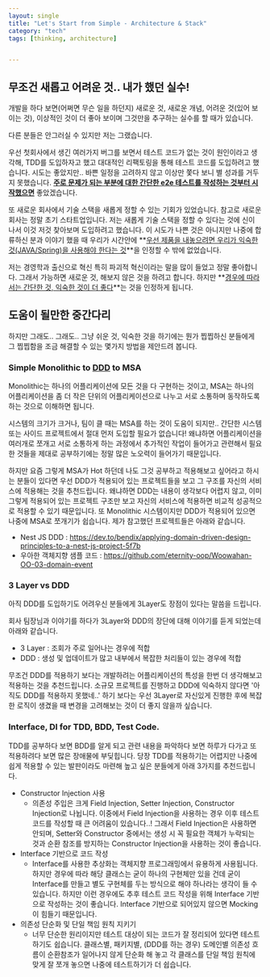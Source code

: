 ```yaml
---
layout: single
title: "Let's Start from Simple - Architecture & Stack"
category: "tech"
tags: [thinking, architecture]


---
```


## 무조건 새롭고 어려운 것.. 내가 했던 실수! 

개발을 하다 보면(어쩌면 무슨 일을 하던지) 새로운 것, 새로운 개념, 어려운 것(있어 보이는 것), 이상적인 것이 더 좋아 보이며 그것만을 추구하는 실수를 할 때가 있습니다.

다른 분들은 안그러실 수 있지만 저는 그랬습니다. 

우선 첫회사에서 생긴 여러가지 버그를 보면서 테스트 코드가 없는 것이 원인이라고 생각해, TDD를 도입하자고 했고 대대적인 리팩토링을 통해 테스트 코드를 도입하려고 했습니다. 시도는 좋았지만.. 바쁜 일정을 고려하지 않고 이상만 쫓다 보니 별 성과를 거두지 못했습니다. **<u>주로 문제가 되는 부분에 대한 간단한 e2e 테스트를 작성하는 것부터 시작했으면</u>** 좋았겠습니다.

또 새로운 회사에서 기술 스택을 새롭게 정할 수 있는 기회가 있었습니다. 참고로 새로운 회사는 정말 초기 스타트업입니다. 저는 새롭게 기술 스택을 정할 수 있다는 것에 신이 나서 이것 저것 찾아보며 도입하려고 했습니다. 이 시도가 나쁜 것은 아니지만 나중에 합류하신 분과 이야기 했을 때 우리가 시간안에 **<u>우선 제품을 내놓으려면 우리가 익숙한 것(JAVA/Spring)을 사용해야 한다는 것</u>**을 인정할 수 밖에 없었습니다. 

저는 경영학과 출신으로 혁신 특히 파괴적 혁신이라는 말을 많이 들었고 정말 좋아합니다. 그래서 가능하면 새로운 것, 해보지 않은 것을 하려고 합니다. 하지만 **<u>경우에 따라서는 간단한 것, 익숙한 것이 더 좋다</u>**는 것을 인정하게 됩니다.

## 도움이 될만한 중간다리

하지만 그래도.. 그래도.. 그냥 쉬운 것, 익숙한 것을 하기에는 뭔가 찝찝하신 분들에게 그 찝찝함을 조금 해결할 수 있는 몇가지 방법을 제안드려 봅니다.

### Simple Monolithic to <u>DDD</u> to  MSA

Monolithic는 하나의 어플리케이션에 모든 것을 다 구현하는 것이고, MSA는 하나의 어플리케이션을 좀 더 작은 단위의 어플리케이션으로 나누고 서로 소통하며 동작하도록 하는 것으로 이해하면 됩니다.

시스템의 크기가 크거나, 팀이 클 때는 MSA를 하는 것이 도움이 되지만.. 간단한 시스템 또는 사이드 프로젝트에서 절대 먼저 도입할 필요가 없습니다! 왜냐하면 어플리케이션을 여러개로 쪼개고 서로 소통하게 하는 과정에서 추가적인 작업이 들어가고 관련해서 필요한 것들을 제대로 공부하기에는 정말 많은 노오력이 들어가기 때문입니다.

하지만 요즘 그렇게 MSA가 Hot 하던데 나도 그것 공부하고 적용해보고 싶어라고 하시는 분들이 있다면 우선 DDD가 적용되어 있는 프로젝트들을 보고 그 구조를 자신의 서비스에 적용해는 것을 추천드립니다. 왜냐하면 DDD는 내용이 생각보다 어렵지 않고, 이미 그렇게 적용되어 있는 프로젝트 구조만 보고 자신의 서비스에 적용하면 비교적 성공적으로 적용할 수 있기 때문입니다. 또 Monolithic 시스템이지만 DDD가 적용되어 있으면 나중에 MSA로 쪼개기가 쉽습니다. 제가 참고했던 프로젝트들은 아래와 같습니다.

- Nest JS DDD : https://dev.to/bendix/applying-domain-driven-design-principles-to-a-nest-js-project-5f7b
- 우아한 객체지향 샘플 코드 : https://github.com/eternity-oop/Woowahan-OO-03-domain-event

### 3 Layer vs DDD

아직 DDD를 도입하기도 어려우신 분들에게 3Layer도 장점이 있다는 말씀을 드립니다.

회사 팀장님과 이야기를 하다가 3Layer와 DDD의 장단에 대해 이야기를 듣게 되었는데 아래와 같습니다.

- 3 Layer : 조회가 주로 일어나는 경우에 적합
- DDD : 생성 및 업데이트가 많고 내부에서 복잡한 처리들이 있는 경우에 적합

무조건 DDD를 적용하기 보다는 개발하려는 어플리케이션의 특성을 한번 더 생각해보고 적용하는 것을 추천드립니다. 소규모 프로젝트를 진행하고 DDD에 익숙하지 않다면 '아직도 DDD를 적용하지 못했네..' 하기 보다는 우선 3Layer로 자신있게 진행한 후에 복잡한 로직이 생겼을 때 변경을 고려해보는 것이 더 좋지 않을까 싶습니다.

### Interface, DI for TDD, BDD, Test Code.

TDD를 공부하다 보면 BDD를 알게 되고 관련 내용을 파악하다 보면 하루가 다가고 또 적용하려다 보면 많은 장애물에 부딪힙니다. 당장 TDD를 적용하기는 어렵지만 나중에 쉽게 적용할 수 있는 발판이라도 마련해 높고 싶은 분들에게 아래 3가지를 추천드립니다.

- Constructor Injection 사용
  - 의존성 주입은 크게 Field Injection, Setter Injection, Constructor Injection로 나뉩니다. 이중에서 Field Injection을 사용하는 경우 이후 테스트 코드를 작성할 때 큰 어려움이 있습니다..! 그래서 Field Injection은 사용하면 안되며, Setter와 Constructor 중에서는 생성 시 꼭 필요한 객체가 누락되는 것과 순환 참조를 방지하는 Constructor Injection을 사용하는 것이 좋습니다.
- Interface 기반으로 코드 작성
  - Interface를 사용한 추상화는 객체지향 프로그래밍에서 유용하게 사용됩니다. 하지만 경우에 따라 해당 클래스는 굳이 하나의 구현체만 있을 건데 굳이 Interface를 만들고 별도 구현체를 두는 방식으로 해야 하나라는 생각이 들 수 있습니다. 하지만 이런 경우에도 추후 테스트 코드 작성을 위해 Interface 기반으로 작성하는 것이 좋습니다. Interface 기반으로 되어있지 않으면 Mocking이 힘들기 때문입니다. 
- 의존성 단순화 및 단일 책임 원칙 지키기
  - 너무 단순한 원리이지만 테스트 대상이 되는 코드가 잘 정리되어 있다면 테스트 하기도 쉽습니다. 클래스별, 패키지별, (DDD를 하는 경우) 도메인별 의존성 흐름이 순환참조가 일어나지 않게 단순화 해 놓고 각 클래스를 단일 책임 원칙에 맞게 잘 쪼개 놓으면 나중에 테스트하기가 더 쉽습니다.



